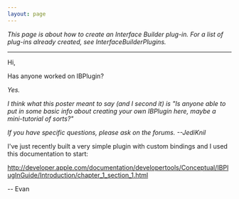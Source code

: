 ```yaml
---
layout: page
---
```


*This page is about how to create an Interface Builder plug-in. For a list of plug-ins already created, see InterfaceBuilderPlugins.*

----

Hi,

Has anyone worked on IBPlugin?

*Yes.*

*I think what this poster meant to say (and I second it) is "Is anyone able to put in some basic info about creating your own IBPlugin here, maybe a mini-tutorial of sorts?"*

*If you have specific questions, please ask on the forums. --JediKnil*

I've just recently built a very simple plugin with custom bindings and I used this documentation to start:

http://developer.apple.com/documentation/developertools/Conceptual/IBPlugInGuide/Introduction/chapter_1_section_1.html

--
Evan
